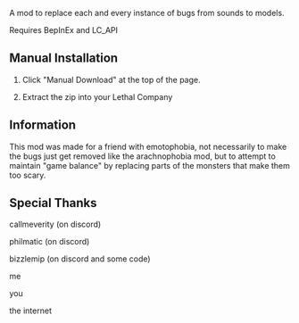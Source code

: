 A mod to replace each and every instance of bugs from sounds to models.

Requires BepInEx and LC_API

## Manual Installation

1. Click "Manual Download" at the top of the page.

2. Extract the zip into your Lethal Company 

## Information

This mod was made for a friend with emotophobia, not necessarily to make the bugs just get removed like the arachnophobia mod,
but to attempt to maintain "game balance" by replacing parts of the monsters that make them too scary.

## Special Thanks

callmeverity (on discord)

philmatic (on discord)

bizzlemip (on discord and some code)

me

you

the internet

